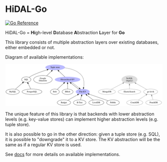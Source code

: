 # HiDAL-Go

[![Go Reference](https://pkg.go.dev/badge/github.com/hidal-go/hidalgo.svg)](https://pkg.go.dev/github.com/hidal-go/hidalgo)

HiDAL-Go = **Hi**gh-level **D**atabase **A**bstraction **L**ayer for **Go**

This library consists of multiple abstraction layers over existing databases,
either embedded or not.

Diagram of available implementations:

![DB hierarchy](db-hierarchy.svg)

The unique feature of this library is that backends with lower abstraction levels
(e.g. key-value stores) can implement higher abstraction levels (e.g. tuple store).

It is also possible to go in the other direction: given a tuple store (e.g. SQL),
it is possible to "downgrade" it to a KV store. The KV abstraction will be the same
as if a regular KV store is used.

See [docs](./docs/README.md) for more details on available implementations.

